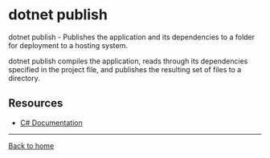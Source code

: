 # dotnet publish

dotnet publish - Publishes the application and its dependencies to a folder for deployment to a hosting system.

dotnet publish compiles the application, reads through its dependencies specified in the project file, and publishes the resulting set of files to a directory.

## Resources

- [C# Documentation](https://docs.microsoft.com/en-us/dotnet/core/tools/dotnet-sln)

---

[Back to home](readme.md)